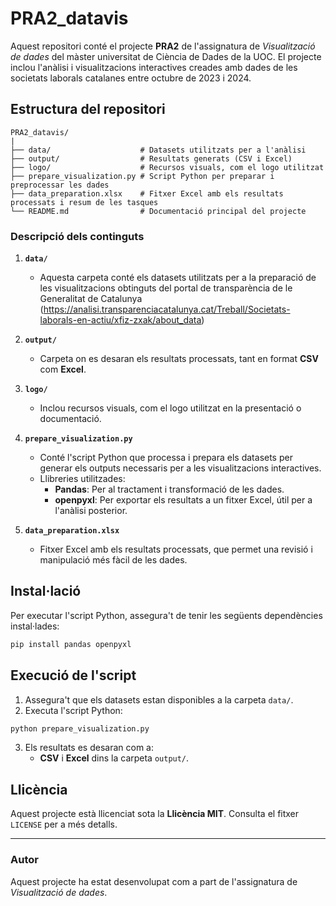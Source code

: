 # PRA2_datavis

Aquest repositori conté el projecte **PRA2** de l'assignatura de *Visualització de dades* del màster universitat de Ciència de Dades de la UOC. El projecte inclou l'anàlisi i visualitzacions interactives creades amb dades de les societats laborals catalanes entre octubre de 2023 i 2024.

## Estructura del repositori

```
PRA2_datavis/
|
├── data/                    # Datasets utilitzats per a l'anàlisi
├── output/                  # Resultats generats (CSV i Excel)
├── logo/                    # Recursos visuals, com el logo utilitzat
├── prepare_visualization.py # Script Python per preparar i preprocessar les dades
├── data_preparation.xlsx    # Fitxer Excel amb els resultats processats i resum de les tasques
└── README.md                # Documentació principal del projecte
```

### Descripció dels continguts

1. **`data/`**
   - Aquesta carpeta conté els datasets utilitzats per a la preparació de les visualitzacions obtinguts del portal de transparència de le Generalitat de Catalunya (https://analisi.transparenciacatalunya.cat/Treball/Societats-laborals-en-actiu/xfiz-zxak/about_data)

2. **`output/`**
   - Carpeta on es desaran els resultats processats, tant en format **CSV** com **Excel**.

3. **`logo/`**
   - Inclou recursos visuals, com el logo utilitzat en la presentació o documentació.

4. **`prepare_visualization.py`**
   - Conté l'script Python que processa i prepara els datasets per generar els outputs necessaris per a les visualitzacions interactives.
   - Llibreries utilitzades:
     - **Pandas**: Per al tractament i transformació de les dades.
     - **openpyxl**: Per exportar els resultats a un fitxer Excel, útil per a l'anàlisi posterior.

5. **`data_preparation.xlsx`**
   - Fitxer Excel amb els resultats processats, que permet una revisió i manipulació més fàcil de les dades.

## Instal·lació

Per executar l'script Python, assegura't de tenir les següents dependències instal·lades:

```bash
pip install pandas openpyxl
```

## Execució de l'script

1. Assegura't que els datasets estan disponibles a la carpeta `data/`.
2. Executa l'script Python:

```bash
python prepare_visualization.py
```

3. Els resultats es desaran com a:
   - **CSV** i **Excel** dins la carpeta `output/`.

## Llicència

Aquest projecte està llicenciat sota la **Llicència MIT**. Consulta el fitxer `LICENSE` per a més detalls.

---

### Autor
Aquest projecte ha estat desenvolupat com a part de l'assignatura de *Visualització de dades*. 
